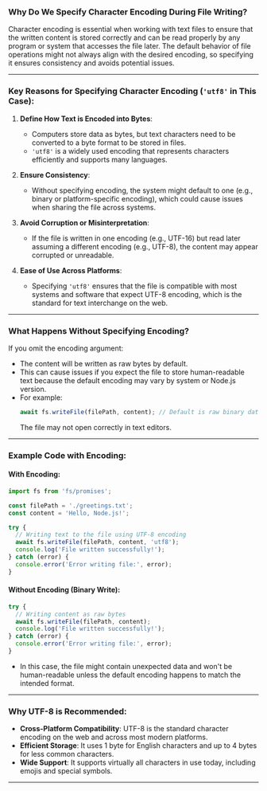 ### Why Do We Specify Character Encoding During File Writing?

Character encoding is essential when working with text files to ensure that the written content is stored correctly and can be read properly by any program or system that accesses the file later. The default behavior of file operations might not always align with the desired encoding, so specifying it ensures consistency and avoids potential issues.

---

### Key Reasons for Specifying Character Encoding (`'utf8'` in This Case):

1. **Define How Text is Encoded into Bytes**:
   - Computers store data as bytes, but text characters need to be converted to a byte format to be stored in files.
   - `'utf8'` is a widely used encoding that represents characters efficiently and supports many languages.

2. **Ensure Consistency**:
   - Without specifying encoding, the system might default to one (e.g., binary or platform-specific encoding), which could cause issues when sharing the file across systems.

3. **Avoid Corruption or Misinterpretation**:
   - If the file is written in one encoding (e.g., UTF-16) but read later assuming a different encoding (e.g., UTF-8), the content may appear corrupted or unreadable.

4. **Ease of Use Across Platforms**:
   - Specifying `'utf8'` ensures that the file is compatible with most systems and software that expect UTF-8 encoding, which is the standard for text interchange on the web.

---

### What Happens Without Specifying Encoding?

If you omit the encoding argument:
- The content will be written as raw bytes by default.
- This can cause issues if you expect the file to store human-readable text because the default encoding may vary by system or Node.js version.
- For example:
  ```javascript
  await fs.writeFile(filePath, content); // Default is raw binary data
  ```
  The file may not open correctly in text editors.

---

### Example Code with Encoding:

#### With Encoding:
```javascript
import fs from 'fs/promises';

const filePath = './greetings.txt';
const content = 'Hello, Node.js!';

try {
  // Writing text to the file using UTF-8 encoding
  await fs.writeFile(filePath, content, 'utf8');
  console.log('File written successfully!');
} catch (error) {
  console.error('Error writing file:', error);
}
```

#### Without Encoding (Binary Write):
```javascript
try {
  // Writing content as raw bytes
  await fs.writeFile(filePath, content);
  console.log('File written successfully!');
} catch (error) {
  console.error('Error writing file:', error);
}
```
- In this case, the file might contain unexpected data and won't be human-readable unless the default encoding happens to match the intended format.

---

### Why UTF-8 is Recommended:
- **Cross-Platform Compatibility**: UTF-8 is the standard character encoding on the web and across most modern platforms.
- **Efficient Storage**: It uses 1 byte for English characters and up to 4 bytes for less common characters.
- **Wide Support**: It supports virtually all characters in use today, including emojis and special symbols.
---